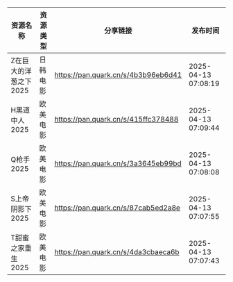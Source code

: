 | 资源名称          | 资源类型 | 分享链接                                | 发布时间                |
| ------------- | ---- | ----------------------------------- | ------------------- |
| Z在巨大的洋葱之下2025 | 日韩电影 | https://pan.quark.cn/s/4b3b96eb6d41 | 2025-04-13 07:08:19 |
| H黑道中人2025     | 欧美电影 | https://pan.quark.cn/s/415ffc378488 | 2025-04-13 07:09:44 |
| Q枪手2025       | 欧美电影 | https://pan.quark.cn/s/3a3645eb99bd | 2025-04-13 07:08:08 |
| S上帝阴影下2025    | 欧美电影 | https://pan.quark.cn/s/87cab5ed2a8e | 2025-04-13 07:07:55 |
| T甜蜜之家重生2025   | 欧美电影 | https://pan.quark.cn/s/4da3cbaeca6b | 2025-04-13 07:07:43 |
